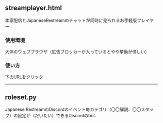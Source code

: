 ## streamplayer.html  
本家配信とJapaneseRestreamのチャットが同時に見られるお手軽版プレイヤー  
### 使用環境  
大体のウェブブラウザ（広告ブロッカーが入っているとやや挙動が怪しい）  
### 使い方  
下のURLをクリック  

---
## roleset.py  
Japanese RestreamのDiscordのイベント毎カテゴリ（〇〇解説、〇〇スタッフ）の設定が（だいたい）できるDiscordのbot.

